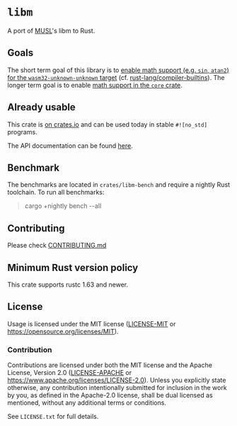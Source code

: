 # `libm`

A port of [MUSL]'s libm to Rust.

[MUSL]: https://musl.libc.org/

## Goals

The short term goal of this library is to [enable math support (e.g. `sin`, `atan2`) for the
`wasm32-unknown-unknown` target][wasm] (cf. [rust-lang/compiler-builtins][pr]). The longer
term goal is to enable [math support in the `core` crate][core].

[wasm]: https://github.com/rust-lang/libm/milestone/1
[pr]: https://github.com/rust-lang/compiler-builtins/pull/248
[core]: https://github.com/rust-lang/libm/milestone/2

## Already usable

This crate is [on crates.io] and can be used today in stable `#![no_std]` programs.

The API documentation can be found [here](https://docs.rs/libm).

[on crates.io]: https://crates.io/crates/libm

## Benchmark
[benchmark]: #benchmark

The benchmarks are located in `crates/libm-bench` and require a nightly Rust toolchain.
To run all benchmarks:

> cargo +nightly bench --all

## Contributing

Please check [CONTRIBUTING.md](CONTRIBUTING.md)

## Minimum Rust version policy

This crate supports rustc 1.63 and newer.

## License

Usage is licensed under the MIT license ([LICENSE-MIT](LICENSE-MIT) or
https://opensource.org/licenses/MIT).


### Contribution

Contributions are licensed under both the MIT license and the Apache License,
Version 2.0 ([LICENSE-APACHE](LICENSE-APACHE) or
https://www.apache.org/licenses/LICENSE-2.0). Unless you explicitly state
otherwise, any contribution intentionally submitted for inclusion in the work
by you, as defined in the Apache-2.0 license, shall be dual licensed as
mentioned, without any additional terms or conditions.

See `LICENSE.txt` for full details.
